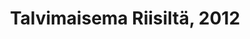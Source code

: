 ---
title: Talvimaisema Riisiltä, 2012
layout: image
categories: [taulut]
box-image: taulut/Talvimaisema-riisiltä-2012-kuutio.jpg
image: taulut/Talvimaisema-riisiltä-2012.jpg
hide_title_on_box: true
lightbox_title: Talvimaisema Riisiltä, 2012, 72 x 43, 250€
---
